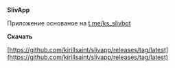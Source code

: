 **SlivApp**

Приложение основаное на [t.me/ks_slivbot](https://t.me/ks_slivbot)

**Скачать**

[https://github.com/kirillsaint/slivapp/releases/tag/latest](https://github.com/kirillsaint/slivapp/releases/tag/latest)
